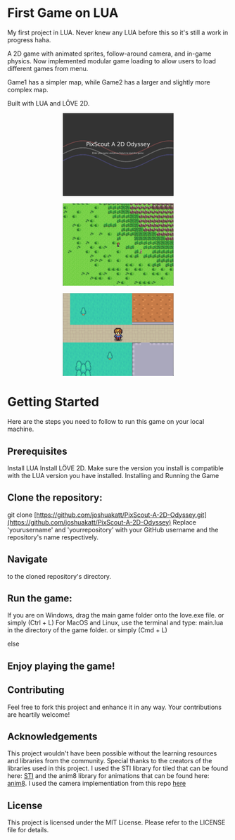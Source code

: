 # First Game on LUA
My first project in LUA. Never knew any LUA before this so it's still a work in progress haha.

A 2D game with animated sprites, follow-around camera, and in-game physics.
Now implemented modular game loading to allow users to load different games from menu.

Game1 has a simpler map, while Game2 has a larger and slightly more complex map.

Built with LUA and LÖVE 2D.

<p align="center">
  <img src="images/readme_img_0.png" alt="Screenshot 1" width="50%" height="50%">
</p>

<p align="center">
  <img src="images/readme_img_2.png" alt="Screenshot 2" width="50%" height="50%">
</p>

<p align="center">
  <img src="images/readme_img_1.png" alt="Screenshot 2" width="50%" height="50%">
</p>

# Getting Started
Here are the steps you need to follow to run this game on your local machine.

## Prerequisites

Install LUA
Install LÖVE 2D. Make sure the version you install is compatible with the LUA version you have installed.
Installing and Running the Game

## Clone the repository:
git clone [https://github.com/joshuakatt/PixScout-A-2D-Odyssey.git](https://github.com/joshuakatt/PixScout-A-2D-Odyssey)
Replace 'yourusername' and 'yourrepository' with your GitHub username and the repository's name respectively.

## Navigate 
to the cloned repository's directory.

## Run the game:
If you are on Windows, drag the main game folder onto the love.exe file. or simply (Ctrl + L)
For MacOS and Linux, use the terminal and type:
main.lua
in the directory of the game folder. or simply (Cmd + L)

else 

## Enjoy playing the game!

## Contributing
Feel free to fork this project and enhance it in any way. Your contributions are heartily welcome!

## Acknowledgements
This project wouldn't have been possible without the learning resources and libraries from the community. Special thanks to the creators of the libraries used in this project.
I used the STI library for tiled that can be found here: [STI](https://github.com/karai17/Simple-Tiled-Implementation/tree/master/sti)
and the anim8 library for animations that can be found here: [anim8](https://github.com/kikito/anim8). I used the camera implementiation from this repo [here](https://github.com/vrld/hump/blob/master/camera.lua)

## License
This project is licensed under the MIT License. Please refer to the LICENSE file for details.


